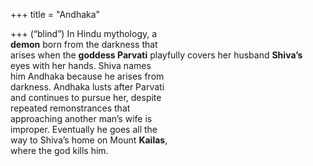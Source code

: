 +++
title = "Andhaka"

+++
(“blind”) In Hindu mythology, a  
**demon** born from the darkness that  
arises when the **goddess Parvati** playfully covers her husband **Shiva’s**  
eyes with her hands. Shiva names  
him Andhaka because he arises from  
darkness. Andhaka lusts after Parvati  
and continues to pursue her, despite  
repeated remonstrances that  
approaching another man’s wife is  
improper. Eventually he goes all the  
way to Shiva’s home on Mount **Kailas**,  
where the god kills him.